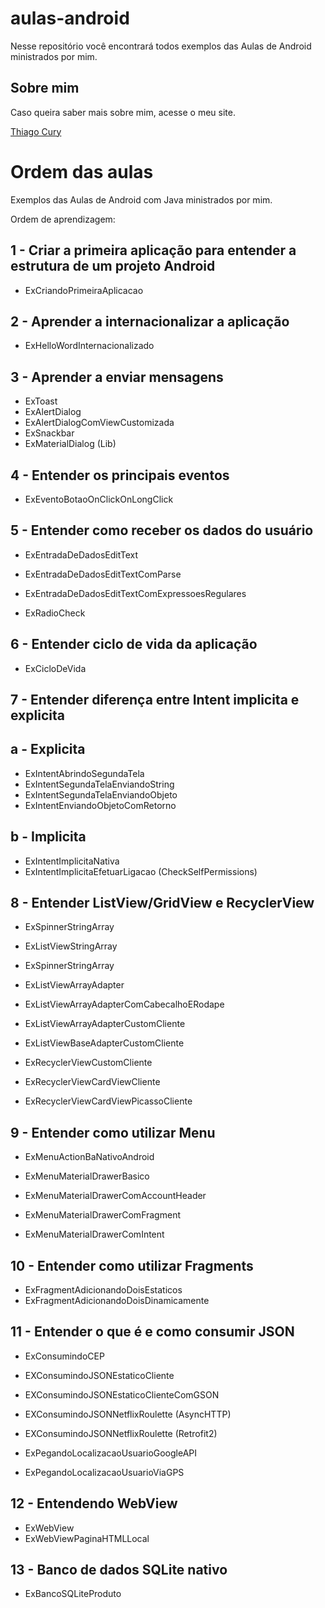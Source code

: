 # aulas-android

Nesse repositório você encontrará todos exemplos das Aulas de Android ministrados por mim.

## Sobre mim

Caso queira saber mais sobre mim, acesse o meu site.

[Thiago Cury](http://www.thiagocury.eti.br)

# Ordem das aulas

Exemplos das Aulas de Android com Java ministrados por mim. 

Ordem de aprendizagem:

## 1 - Criar a primeira aplicação para entender a estrutura de um projeto Android

- ExCriandoPrimeiraAplicacao

## 2 - Aprender a internacionalizar a aplicação 

- ExHelloWordInternacionalizado

## 3 - Aprender a enviar mensagens

- ExToast
- ExAlertDialog
- ExAlertDialogComViewCustomizada
- ExSnackbar
- ExMaterialDialog (Lib)

## 4 - Entender os principais eventos

- ExEventoBotaoOnClickOnLongClick

## 5 - Entender como receber os dados do usuário

- ExEntradaDeDadosEditText
- ExEntradaDeDadosEditTextComParse
- ExEntradaDeDadosEditTextComExpressoesRegulares

- ExRadioCheck

## 6 - Entender ciclo de vida da aplicação

- ExCicloDeVida

## 7 - Entender diferença entre Intent implicita e explicita

## a - Explicita

- ExIntentAbrindoSegundaTela
- ExIntentSegundaTelaEnviandoString
- ExIntentSegundaTelaEnviandoObjeto
- ExIntentEnviandoObjetoComRetorno

## b - Implicita

- ExIntentImplicitaNativa
- ExIntentImplicitaEfetuarLigacao (CheckSelfPermissions)

## 8 - Entender ListView/GridView e RecyclerView

- ExSpinnerStringArray
- ExListViewStringArray

- ExSpinnerStringArray
- ExListViewArrayAdapter

- ExListViewArrayAdapterComCabecalhoERodape
- ExListViewArrayAdapterCustomCliente

- ExListViewBaseAdapterCustomCliente
 
- ExRecyclerViewCustomCliente
- ExRecyclerViewCardViewCliente
- ExRecyclerViewCardViewPicassoCliente

## 9 - Entender como utilizar Menu

- ExMenuActionBaNativoAndroid

- ExMenuMaterialDrawerBasico
- ExMenuMaterialDrawerComAccountHeader
- ExMenuMaterialDrawerComFragment
- ExMenuMaterialDrawerComIntent

## 10 - Entender como utilizar Fragments

- ExFragmentAdicionandoDoisEstaticos
- ExFragmentAdicionandoDoisDinamicamente

## 11 - Entender o que é e como consumir JSON

- ExConsumindoCEP
- EXConsumindoJSONEstaticoCliente
- EXConsumindoJSONEstaticoClienteComGSON
- EXConsumindoJSONNetflixRoulette (AsyncHTTP)
- EXConsumindoJSONNetflixRoulette (Retrofit2)

- ExPegandoLocalizacaoUsuarioGoogleAPI
- ExPegandoLocalizacaoUsuarioViaGPS

## 12 - Entendendo WebView

- ExWebView
- ExWebViewPaginaHTMLLocal

## 13 - Banco de dados SQLite nativo

- ExBancoSQLiteProduto
